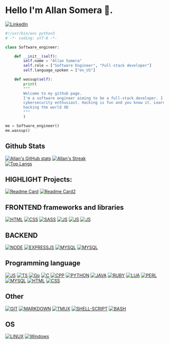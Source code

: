 # Hello I'm Allan Somera 👋.

<!-- <br/> -->

[![LinkedIn][linkedin-shield]][linkedin-url]

```python
#!/usr/bin/env python3
# -*- coding: utf-8 -*-

class Software_engineer:

    def __init__(self):
        self.name = "Allan Somera"
        self.role = ["Software Engineer", "Full-stack developer"]
        self.language_spoken = ["en_US"]

    def wassup(self):
        print(
        """
        Welcome to my github page.
        I'm a software engineer aiming to be a full-stack developer. I'm also a
        cybersecurity enthusiast. Hacking is fun and you know it. Learn to hack by
        hacking the world XD
        """
        )

me = Software_engineer()
me.wassup()
```

## Github Stats

[![Allan's GitHub stats][github-stats]][github-url]
[![Allan's Streak][github-streak]][github-url]
<br/>
[![Top Langs][github-lang]][github-url]

<!--  -->

## HIGHLIGHT Projects:

[![Readme Card][recent-proj]][recent-proj-url]
[![Readme Card2][ea-proj]][ea-proj-url]

## FRONTEND frameworks and libraries

[![HTML][index.html]][html-url]
[![CSS][main.css]][css-url]
[![SASS][sass.scss]][sass-url]
[![JS][javascript]][js-url]
[![JS][typescript]][typescript-url]
[![JS][react.jsx]][reactjs-url]

## BACKEND

[![NODE][node.js]][nodejs-url]
[![EXPRESSJS][express.js]][expressjs-url]
[![MYSQL][mysql]][mysql-url]
[![MYSQL][knexjs]][knexjs-url]

## Programming language

<!-- [![JS][javascript]] -->

[![JS][javascript]][js-url]
[![TS][typescript]][typescript-url]
[![Go][go]][go-url]
[![C][c]][c-url]
[![CPP][cpp]][cpp-url]
[![PYTHON][python]][python-url]
[![JAVA][java]][java-url]
[![RUBY][ruby]][ruby-url]
[![LUA][lua]][lua-url]
[![PERL][perl]][perl-url]
[![MYSQL][mysql]][mysql-url]
[![HTML][index.html]][html-url]
[![CSS][main.css]][css-url]

## Other

[![GIT][git]][git-url]
[![MARKDOWN][markdown]][markdown-url]
[![TMUX][tmux]][tmux-url]
[![SHELL-SCRIPT][shell-script]][shell-script-url]
[![BASH][bash]][bash-url]

## OS

[![LINUX][linux]][linux-url]
[![Windows][windows]][windows-url]

<!--
**allansomera/allansomera** is a ✨ _special_ ✨ repository because its `README.md` () appears on your GitHub profile.

Here are some ideas to get you started:

- 🔭 I’m currently working on ...
- 🌱 I’m currently learning ...
- 👯 I’m looking to collaborate on ...
- 🤔 I’m looking for help with ...
- 💬 Ask me about ...
- 📫 How to reach me: ...
- 😄 Pronouns: ...
- ⚡ Fun fact: ...
-->

[github-stats]: https://github-readme-stats.vercel.app/api?username=allansomera&theme=github_dark&show_icons=true&count_private=true&hide=stars,issues
[github-url]: https://github.com/allansomera
[github-lang]: https://github-readme-stats.vercel.app/api/top-langs/?username=allansomera&count_private=true&theme=github_dark&langs_count=10&layout=compact
[github-streak]: https://github-readme-streak-stats.herokuapp.com/?user=allansomera&theme=github-dark-blue
[recent-proj]: https://github-readme-stats.vercel.app/api/pin/?username=allansomera&theme=github_dark&repo=allan-somera-capstone-time3dime
[recent-proj-url]: https://github.com/allansomera/allan-somera-capstone-time3dime
[ea-proj]: https://github-readme-stats.vercel.app/api/pin/?username=allansomera&theme=github_dark&repo=team-badassets-industry-project-EA
[ea-proj-url]: https://github.com/allansomera/team-badassets-industry-project-EA
[linkedin-shield]: https://img.shields.io/badge/-LinkedIn-black.svg?style=for-the-badge&logo=linkedin&colorB=555
[linkedin-url]: https://linkedin.com/in/allansomera
[index.html]: https://img.shields.io/badge/HTML5-E34F26?style=for-the-badge&logo=html5&logoColor=white
[html-url]: https://developer.mozilla.org/en-US/docs/Web/HTML
[main.css]: https://img.shields.io/badge/CSS3-1572B6?style=for-the-badge&logo=css3&logoColor=white
[css-url]: https://developer.mozilla.org/en-US/docs/Learn/CSS
[sass.scss]: https://img.shields.io/badge/Sass-CC6699?style=for-the-badge&logo=sass&logoColor=white
[sass-url]: https://sass-lang.com/
[javascript]: https://img.shields.io/badge/JavaScript-F7DF1E?style=for-the-badge&logo=javascript&logoColor=black
[js-url]: https://javascript.com/
[typescript]: https://img.shields.io/badge/TypeScript-007ACC?style=for-the-badge&logo=typescript&logoColor=white
[typescript-url]: https://www.typescriptlang.org/
[express.js]: https://img.shields.io/badge/Express.js-404D59?style=for-the-badge
[expressjs-url]: https://expressjs.com/
[react.jsx]: https://img.shields.io/badge/React-20232A?style=for-the-badge&logo=react&logoColor=61DAFB
[reactjs-url]: https://reactjs.org/
[node.js]: https://img.shields.io/badge/Node.js-43853D?style=for-the-badge&logo=node.js&logoColor=white
[nodejs-url]: https://nodejs.org/
[mysql]: https://img.shields.io/badge/MySQL-00000F?style=for-the-badge&logo=mysql&logoColor=white
[mysql-url]: https://nodejs.org/
[knexjs]: https://img.shields.io/badge/KnexJS-%23ED8B00.svg?style=for-the-badge&logo=KnexJS&logoColor=white
[knexjs-url]: https://knexjs.org
[c]: https://img.shields.io/badge/C-00599C?style=for-the-badge&logo=c&logoColor=white
[c-url]: https://www.cprogramming.com/
[cpp]: https://img.shields.io/badge/C%2B%2B-00599C?style=for-the-badge&logo=c%2B%2B&logoColor=white
[cpp-url]: https://cplusplus.com/
[python]: https://img.shields.io/badge/Python-14354C?style=for-the-badge&logo=python&logoColor=white
[python-url]: https://www.python.org/
[java]: https://img.shields.io/badge/Java-ED8B00?style=for-the-badge&logo=java&logoColor=white
[java-url]: https://docs.oracle.com/javase/tutorial/index.html
[go]: https://img.shields.io/badge/Go-00ADD8?style=for-the-badge&logo=go&logoColor=white
[go-url]: https://go.dev/
[ruby]: https://img.shields.io/badge/Ruby-CC342D?style=for-the-badge&logo=ruby&logoColor=white
[ruby-url]: https://www.ruby-lang.org/en/
[lua]: https://img.shields.io/badge/Lua-2C2D72?style=for-the-badge&logo=lua&logoColor=white
[lua-url]: https://www.lua.org/start.html
[perl]: https://img.shields.io/badge/Perl-39457E?style=for-the-badge&logo=perl&logoColor=white
[perl-url]: https://www.perl.org/
[markdown]: https://img.shields.io/badge/Markdown-000000?style=for-the-badge&logo=markdown&logoColor=white
[markdown-url]: https://www.markdownguide.org/
[shell-script]: https://img.shields.io/badge/Shell_Script-121011?style=for-the-badge&logo=gnu-bash&logoColor=white
[shell-script-url]: https://www.shellscript.sh/
[bash]: https://img.shields.io/badge/GNU%20Bash-4EAA25?style=for-the-badge&logo=GNU%20Bash&logoColor=white
[bash-url]: https://www.gnu.org/software/bash/
[git]: https://img.shields.io/badge/GIT-E44C30?style=for-the-badge&logo=git&logoColor=white
[git-url]: https://git-scm.com/
[tmux]: https://img.shields.io/badge/tmux-1BB91F?style=for-the-badge&logo=tmux&logoColor=white
[tmux-url]: https://github.com/tmux/tmux/wiki
[linux]: https://img.shields.io/badge/Linux-FCC624?style=for-the-badge&logo=linux&logoColor=black
[linux-url]: https://distrowatch.com/dwres.php?resource=major
[windows]: https://img.shields.io/badge/Windows_XP-003399?style=for-the-badge&logo=windows-xp&logoColor=white
[windows-url]: https://www.microsoft.com/en-ca/
